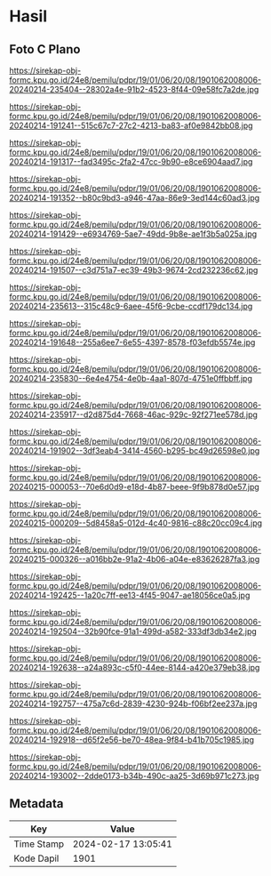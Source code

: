 # Hasil

## Foto C Plano

https://sirekap-obj-formc.kpu.go.id/24e8/pemilu/pdpr/19/01/06/20/08/1901062008006-20240214-235404--28302a4e-91b2-4523-8f44-09e58fc7a2de.jpg

https://sirekap-obj-formc.kpu.go.id/24e8/pemilu/pdpr/19/01/06/20/08/1901062008006-20240214-191241--515c67c7-27c2-4213-ba83-af0e9842bb08.jpg

https://sirekap-obj-formc.kpu.go.id/24e8/pemilu/pdpr/19/01/06/20/08/1901062008006-20240214-191317--fad3495c-2fa2-47cc-9b90-e8ce6904aad7.jpg

https://sirekap-obj-formc.kpu.go.id/24e8/pemilu/pdpr/19/01/06/20/08/1901062008006-20240214-191352--b80c9bd3-a946-47aa-86e9-3ed144c60ad3.jpg

https://sirekap-obj-formc.kpu.go.id/24e8/pemilu/pdpr/19/01/06/20/08/1901062008006-20240214-191429--e6934769-5ae7-49dd-9b8e-ae1f3b5a025a.jpg

https://sirekap-obj-formc.kpu.go.id/24e8/pemilu/pdpr/19/01/06/20/08/1901062008006-20240214-191507--c3d751a7-ec39-49b3-9674-2cd232236c62.jpg

https://sirekap-obj-formc.kpu.go.id/24e8/pemilu/pdpr/19/01/06/20/08/1901062008006-20240214-235613--315c48c9-6aee-45f6-9cbe-ccdf179dc134.jpg

https://sirekap-obj-formc.kpu.go.id/24e8/pemilu/pdpr/19/01/06/20/08/1901062008006-20240214-191648--255a6ee7-6e55-4397-8578-f03efdb5574e.jpg

https://sirekap-obj-formc.kpu.go.id/24e8/pemilu/pdpr/19/01/06/20/08/1901062008006-20240214-235830--6e4e4754-4e0b-4aa1-807d-4751e0ffbbff.jpg

https://sirekap-obj-formc.kpu.go.id/24e8/pemilu/pdpr/19/01/06/20/08/1901062008006-20240214-235917--d2d875d4-7668-46ac-929c-92f271ee578d.jpg

https://sirekap-obj-formc.kpu.go.id/24e8/pemilu/pdpr/19/01/06/20/08/1901062008006-20240214-191902--3df3eab4-3414-4560-b295-bc49d26598e0.jpg

https://sirekap-obj-formc.kpu.go.id/24e8/pemilu/pdpr/19/01/06/20/08/1901062008006-20240215-000053--70e6d0d9-e18d-4b87-beee-9f9b878d0e57.jpg

https://sirekap-obj-formc.kpu.go.id/24e8/pemilu/pdpr/19/01/06/20/08/1901062008006-20240215-000209--5d8458a5-012d-4c40-9816-c88c20cc09c4.jpg

https://sirekap-obj-formc.kpu.go.id/24e8/pemilu/pdpr/19/01/06/20/08/1901062008006-20240215-000326--a016bb2e-91a2-4b06-a04e-e83626287fa3.jpg

https://sirekap-obj-formc.kpu.go.id/24e8/pemilu/pdpr/19/01/06/20/08/1901062008006-20240214-192425--1a20c7ff-ee13-4f45-9047-ae18056ce0a5.jpg

https://sirekap-obj-formc.kpu.go.id/24e8/pemilu/pdpr/19/01/06/20/08/1901062008006-20240214-192504--32b90fce-91a1-499d-a582-333df3db34e2.jpg

https://sirekap-obj-formc.kpu.go.id/24e8/pemilu/pdpr/19/01/06/20/08/1901062008006-20240214-192638--a24a893c-c5f0-44ee-8144-a420e379eb38.jpg

https://sirekap-obj-formc.kpu.go.id/24e8/pemilu/pdpr/19/01/06/20/08/1901062008006-20240214-192757--475a7c6d-2839-4230-924b-f06bf2ee237a.jpg

https://sirekap-obj-formc.kpu.go.id/24e8/pemilu/pdpr/19/01/06/20/08/1901062008006-20240214-192918--d65f2e56-be70-48ea-9f84-b41b705c1985.jpg

https://sirekap-obj-formc.kpu.go.id/24e8/pemilu/pdpr/19/01/06/20/08/1901062008006-20240214-193002--2dde0173-b34b-490c-aa25-3d69b971c273.jpg


## Metadata

| Key        | Value               |
| ---------- | ------------------- |
| Time Stamp | 2024-02-17 13:05:41 |
| Kode Dapil | 1901                |




